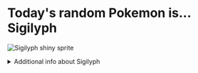 # Today's random Pokemon is... Sigilyph

![Sigilyph shiny sprite](https://raw.githubusercontent.com/PokeAPI/sprites/master/sprites/pokemon/shiny/561.png)

<details>
<summary>Additional info about Sigilyph</summary>

| srpite type | image |
|------|------|
| back_default | ![Sigilyph back_default sprite](https://raw.githubusercontent.com/PokeAPI/sprites/master/sprites/pokemon/back/561.png) |
| back_shiny | ![Sigilyph back_shiny sprite](https://raw.githubusercontent.com/PokeAPI/sprites/master/sprites/pokemon/back/shiny/561.png) |
| front_default | ![Sigilyph front_default sprite](https://raw.githubusercontent.com/PokeAPI/sprites/master/sprites/pokemon/561.png) | </details>